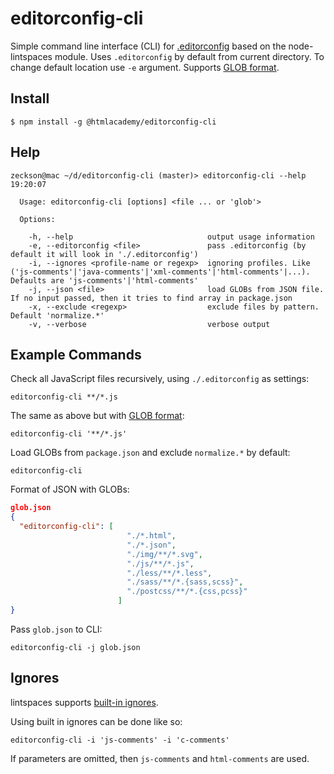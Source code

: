 editorconfig-cli
================

Simple command line interface (CLI) for [.editorconfig](https://editorconfig.org) based on the node-lintspaces module. 
Uses `.editorconfig` by default from current directory. To change default location use `-e` argument.
Supports [GLOB format](https://github.com/isaacs/node-glob).

## Install
```
$ npm install -g @htmlacademy/editorconfig-cli
```


## Help
```
zeckson@mac ~/d/editorconfig-cli (master)> editorconfig-cli --help                                                                                  19:20:07

  Usage: editorconfig-cli [options] <file ... or 'glob'>

  Options:

    -h, --help                              output usage information
    -e, --editorconfig <file>               pass .editorconfig (by default it will look in './.editorconfig')
    -i, --ignores <profile-name or regexp>  ignoring profiles. Like ('js-comments'|'java-comments'|'xml-comments'|'html-comments'|...). Defaults are 'js-comments'|'html-comments'
    -j, --json <file>                       load GLOBs from JSON file. If no input passed, then it tries to find array in package.json
    -x, --exclude <regexp>                  exclude files by pattern. Default 'normalize.*'
    -v, --verbose                           verbose output

```

## Example Commands

Check all JavaScript files recursively, using `./.editorconfig` as settings:

```
editorconfig-cli **/*.js
```

The same as above but with [GLOB format](https://github.com/isaacs/node-glob):

```
editorconfig-cli '**/*.js'
```

Load GLOBs from `package.json` and exclude `normalize.*` by default:
```
editorconfig-cli
```

Format of JSON with GLOBs:
```json
glob.json
{
  "editorconfig-cli": [
                          "./*.html",
                          "./*.json",
                          "./img/**/*.svg",
                          "./js/**/*.js",
                          "./less/**/*.less",
                          "./sass/**/*.{sass,scss}",
                          "./postcss/**/*.{css,pcss}"
                        ]
}
```

Pass `glob.json` to CLI:
```
editorconfig-cli -j glob.json
```

## Ignores
lintspaces supports [built-in ignores](https://github.com/schorfES/node-lintspaces#ignores-option).

Using built in ignores can be done like so:

```
editorconfig-cli -i 'js-comments' -i 'c-comments'
```

If parameters are omitted, then `js-comments` and `html-comments` are used. 
